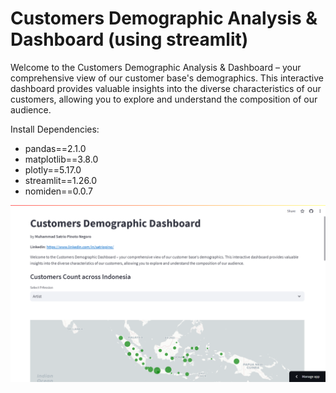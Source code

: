 # Customers Demographic Analysis & Dashboard (using streamlit)

Welcome to the Customers Demographic Analysis & Dashboard – your comprehensive view of our customer base's demographics. This interactive dashboard provides valuable insights into the diverse characteristics of our customers, allowing you to explore and understand the composition of our audience.

Install Dependencies:
- pandas==2.1.0
- matplotlib==3.8.0
- plotly==5.17.0
- streamlit==1.26.0
- nomiden==0.0.7

<img src='Dashboard.png'>


